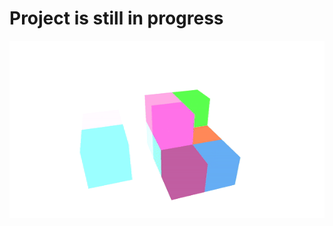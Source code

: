 # Project is still in progress

<p align="center">
    <img src="https://github.com/szabo-krisztian/VkTutorial/blob/master/images/cube_builder.gif" alt="cube builder" />
</p>